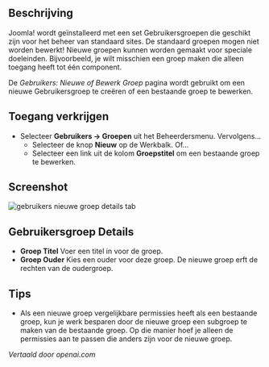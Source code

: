 <!-- Filename: Help4.x:Users:_New_or_Edit_Group  / Display title: Gebruikers: Nieuwe Groep of Bewerken -->

## Beschrijving

Joomla! wordt geïnstalleerd met een set Gebruikersgroepen die geschikt zijn voor het beheer van standaard sites. De standaard groepen mogen niet worden bewerkt! Nieuwe groepen kunnen worden gemaakt voor speciale doeleinden. Bijvoorbeeld, je wilt misschien een groep maken die alleen toegang heeft tot één component.

De *Gebruikers: Nieuwe of Bewerk Groep* pagina wordt gebruikt om een nieuwe Gebruikersgroep te creëren of een bestaande groep te bewerken.

## Toegang verkrijgen

- Selecteer **Gebruikers → Groepen** uit het Beheerdersmenu. Vervolgens...
  - Selecteer de knop **Nieuw** op de Werkbalk. Of...
  - Selecteer een link uit de kolom **Groepstitel** om een bestaande groep te bewerken.

## Screenshot

![gebruikers nieuwe groep details tab](../../../nl/images/users/users-new-group-details-tab.png)

## Gebruikersgroep Details

- **Groep Titel** Voer een titel in voor de groep.
- **Groep Ouder** Kies een ouder voor deze groep. De nieuwe groep erft de
  rechten van de oudergroep.

## Tips

- Als een nieuwe groep vergelijkbare permissies heeft als een bestaande groep, 
  kun je werk besparen door de nieuwe groep een subgroep te maken van de 
  bestaande groep. Op die manier hoef je alleen de permissies aan te passen 
  die anders zijn voor de nieuwe groep.

*Vertaald door openai.com*

